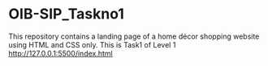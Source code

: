 # OIB-SIP_Taskno1
This repository contains a landing page of a home décor shopping website using HTML and CSS only. This is Task1 of Level 1 
http://127.0.0.1:5500/index.html
